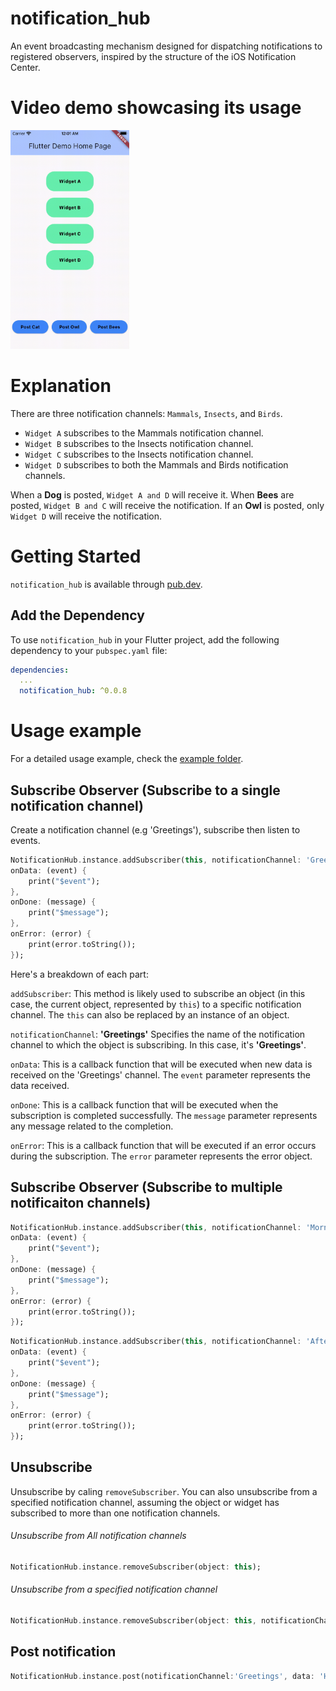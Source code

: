 <!--
This README describes the package. If you publish this package to pub.dev,
this README's contents appear on the landing page for your package.

For information about how to write a good package README, see the guide for
[writing package pages](https://dart.dev/guides/libraries/writing-package-pages).

For general information about developing packages, see the Dart guide for
[creating packages](https://dart.dev/guides/libraries/create-library-packages)
and the Flutter guide for
[developing packages and plugins](https://flutter.dev/developing-packages).
-->

# notification_hub

An event broadcasting mechanism designed for dispatching notifications to registered observers, inspired by the structure of the iOS Notification Center.

# Video demo showcasing its usage

<img src="https://github.com/Abdullah8888/notification_hub/raw/main/sample_video.gif" alt="Video demo" style="width:190px;height:350px;"/>

# Explanation
There are three notification channels: `Mammals`, `Insects`, and `Birds`.

- `Widget A` subscribes to the Mammals notification channel.
- `Widget B` subscribes to the Insects notification channel.
- `Widget C` subscribes to the Insects notification channel.
- `Widget D` subscribes to both the Mammals and Birds notification channels.

When a <b>Dog</b> is posted, `Widget A and D` will receive it.
When <b>Bees</b> are posted, `Widget B and C` will receive the notification.
If an <b>Owl</b> is posted, only `Widget D` will receive the notification.

# Getting Started

`notification_hub` is available through [pub.dev](https://pub.dev).

## Add the Dependency

To use `notification_hub` in your Flutter project, add the following dependency to your `pubspec.yaml` file:

```yaml
dependencies:
  ...
  notification_hub: ^0.0.8
```

# Usage example

For a detailed usage example, check the [example folder](https://github.com/Abdullah8888/notification_hub/tree/main/example).

## Subscribe Observer (Subscribe to a single notification channel)

Create a notification channel (e.g 'Greetings'), subscribe then listen to events. 

```dart
NotificationHub.instance.addSubscriber(this, notificationChannel: 'Greetings', 
onData: (event) {
    print("$event");
}, 
onDone: (message) {
    print("$message");
}, 
onError: (error) {
    print(error.toString());
});
```
Here's a breakdown of each part:

`addSubscriber`: This method is likely used to subscribe an object (in this case, the current object, represented by `this`) to a specific notification channel. The `this` can also be replaced by an instance of an object.

`notificationChannel`: **'Greetings'** Specifies the name of the notification channel to which the object is subscribing. In this case, it's **'Greetings'**.

`onData`: This is a callback function that will be executed when new data is received on the 'Greetings' channel. The `event` parameter represents the data received.

`onDone`: This is a callback function that will be executed when the subscription is completed successfully. The `message` parameter represents any message related to the completion.

`onError`: This is a callback function that will be executed if an error occurs during the subscription. The `error` parameter represents the error object.

## Subscribe Observer (Subscribe to multiple notificaiton channels)
```dart
NotificationHub.instance.addSubscriber(this, notificationChannel: 'Morning', 
onData: (event) {
    print("$event");
}, 
onDone: (message) {
    print("$message");
}, 
onError: (error) {
    print(error.toString());
});
```

```dart
NotificationHub.instance.addSubscriber(this, notificationChannel: 'Afternoon', 
onData: (event) {
    print("$event");
}, 
onDone: (message) {
    print("$message");
}, 
onError: (error) {
    print(error.toString());
});
```

## Unsubscribe 

Unsubscribe by caling `removeSubscriber`. You can also unsubscribe from a specified notification channel, assuming the object or widget has subscribed to more than one notification channels.


<h6> Unsubscribe from All notification channels </h6>

```dart
NotificationHub.instance.removeSubscriber(object: this);
```

<h6> Unsubscribe from a specified notification channel </h6>

```dart
NotificationHub.instance.removeSubscriber(object: this, notificationChannel: 'Greetings');
```

## Post notification

```dart
NotificationHub.instance.post(notificationChannel:'Greetings', data: 'Hello');
```

